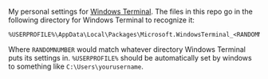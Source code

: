 My personal settings for [Windows
Terminal](https://github.com/microsoft/terminal).  The files in this repo go in
the following directory for Windows Terminal to recognize it:

    %USERPROFILE%\AppData\Local\Packages\Microsoft.WindowsTerminal_<RANDOMNUMBER>\LocalState

Where `RANDOMNUMBER` would match whatever directory Windows Terminal
puts its settings in.  `%USERPROFILE%` should be automatically set by
windows to something like `C:\Users\yourusername`.
